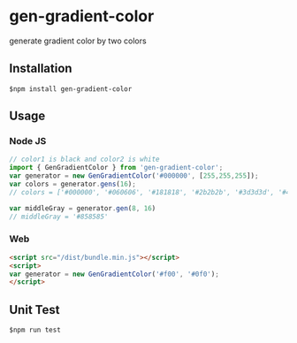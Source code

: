 # gen-gradient-color
generate gradient color by two colors

## Installation

```shell
$npm install gen-gradient-color
```

## Usage

### Node JS

```js
// color1 is black and color2 is white
import { GenGradientColor } from 'gen-gradient-color';
var generator = new GenGradientColor('#000000', [255,255,255]);
var colors = generator.gens(16);
// colors = ['#000000', '#060606', '#181818', '#2b2b2b', '#3d3d3d', '#4f4f4f', '#616161', '#737373', '#858585', '#979797', '#a8a8a8', '#bababa', '#cbcbcb', '#dddddd', '#efefef', '#ffffff'];

var middleGray = generator.gen(8, 16)
// middleGray = '#858585'
```

### Web

```html
<script src="/dist/bundle.min.js"></script>
<script>
var generator = new GenGradientColor('#f00', '#0f0');
</script>
```

## Unit Test

```shell
$npm run test
```
